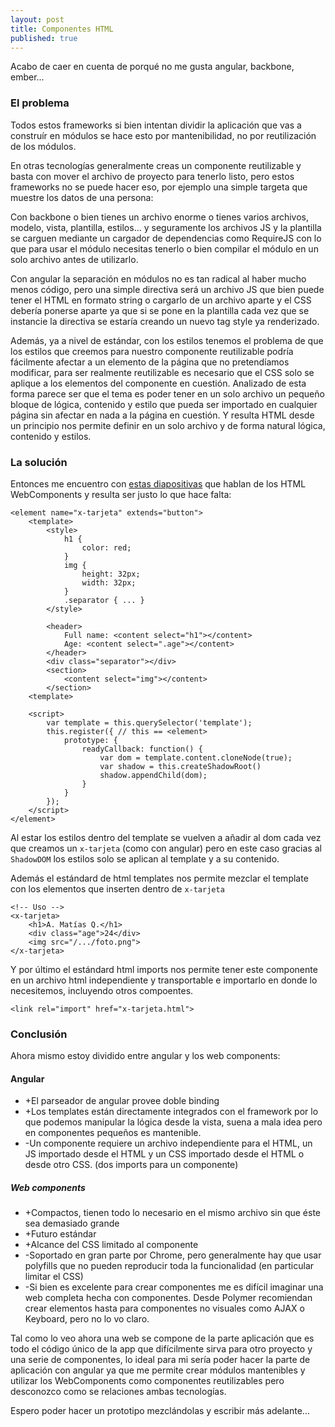 ```yaml
---
layout: post
title: Componentes HTML
published: true
---
```


Acabo de caer en cuenta de porqué no me gusta angular, backbone, ember...

### El problema

Todos estos frameworks si bien intentan dividir la aplicación que vas a construír en módulos se hace esto por mantenibilidad, no por reutilización de los módulos.

En otras tecnologías generalmente creas un componente reutilizable y basta con mover el archivo de proyecto para tenerlo listo, pero estos frameworks no se puede hacer eso, por ejemplo una simple targeta que muestre los datos de una persona:

Con backbone o bien tienes un archivo enorme o tienes varios archivos, modelo, vista, plantilla, estilos... y seguramente los archivos JS y la plantilla se carguen mediante un cargador de dependencias como RequireJS con lo que para usar el módulo necesitas tenerlo o bien compilar el módulo en un solo archivo antes de utilizarlo.

Con angular la separación en módulos no es tan radical al haber mucho menos código, pero una simple directiva será un archivo JS que bien puede tener el HTML en formato string o cargarlo de un archivo aparte y el CSS debería ponerse aparte ya que si se pone en la plantilla cada vez que se instancie la directiva se estaría creando un nuevo tag style ya renderizado.

Además, ya a nivel de estándar, con los estilos tenemos el problema de que los estilos que creemos para nuestro componente reutilizable podría fácilmente afectar a un elemento de la página que no pretendíamos modificar, para ser realmente reutilizable es necesario que el CSS solo se aplique a los elementos del componente en cuestión. Analizado de esta forma parece ser que el tema es poder tener en un solo archivo un pequeño bloque de lógica, contenido y estilo que pueda ser importado en cualquier página sin afectar en nada a la página en cuestión. Y resulta HTML desde un principio nos permite definir en un solo archivo y de forma natural lógica, contenido y estilos.

### La solución

Entonces me encuentro con [estas diapositivas][1] que hablan de los HTML WebComponents y resulta ser justo lo que hace falta:

    <element name="x-tarjeta" extends="button">
        <template>
            <style>
                h1 {
                    color: red;
                }
                img {
                    height: 32px;
                    width: 32px;
                }
                .separator { ... }
            </style>
    
            <header>
                Full name: <content select="h1"></content>
                Age: <content select=".age"></content>
            </header>
            <div class="separator"></div>
            <section>
                <content select="img"></content>
            </section>
        <template>
    
        <script>
            var template = this.querySelector('template');
            this.register({ // this == <element>
                prototype: {
                    readyCallback: function() {
                        var dom = template.content.cloneNode(true);
                        var shadow = this.createShadowRoot()
                        shadow.appendChild(dom);
                    }
                }
            });
        </script>
    </element>
    

Al estar los estilos dentro del template se vuelven a añadir al dom cada vez que creamos un `x-tarjeta` (como con angular) pero en este caso gracias al `ShadowDOM` los estilos solo se aplican al template y a su contenido.

Además el estándard de html templates nos permite mezclar el template con los elementos que inserten dentro de `x-tarjeta`

    <!-- Uso -->
    <x-tarjeta>
        <h1>A. Matías Q.</h1>
        <div class="age">24</div>
        <img src="/.../foto.png">
    </x-tarjeta>
    

Y por último el estándard html imports nos permite tener este componente en un archivo html independiente y transportable e importarlo en donde lo necesitemos, incluyendo otros compoentes.

    <link rel="import" href="x-tarjeta.html">
    

### Conclusión

Ahora mismo estoy dividido entre angular y los web components:

#### Angular

*   +El parseador de angular provee doble binding
*   +Los templates están directamente integrados con el framework por lo que podemos manipular la lógica desde la vista, suena a mala idea pero en componentes pequeños es mantenible.
*   -Un componente requiere un archivo independiente para el HTML, un JS importado desde el HTML y un CSS importado desde el HTML o desde otro CSS. (dos imports para un componente)

##### Web components

*   +Compactos, tienen todo lo necesario en el mismo archivo sin que éste sea demasiado grande
*   +Futuro estándar
*   +Alcance del CSS limitado al componente
*   -Soportado en gran parte por Chrome, pero generalmente hay que usar polyfills que no pueden reproducir toda la funcionalidad (en particular limitar el CSS)
*   -Si bien es excelente para crear componentes me es difícil imaginar una web completa hecha con componentes. Desde Polymer recomiendan crear elementos hasta para componentes no visuales como AJAX o Keyboard, pero no lo vo claro.

Tal como lo veo ahora una web se compone de la parte aplicación que es todo el código único de la app que difícilmente sirva para otro proyecto y una serie de componentes, lo ideal para mi sería poder hacer la parte de aplicación con angular ya que me permite crear módulos mantenibles y utilizar los WebComponents como componentes reutilizables pero desconozco como se relaciones ambas tecnologías.

Espero poder hacer un prototipo mezclándolas y escribir más adelante...

 [1]: http://www.webcomponentsshift.com/
